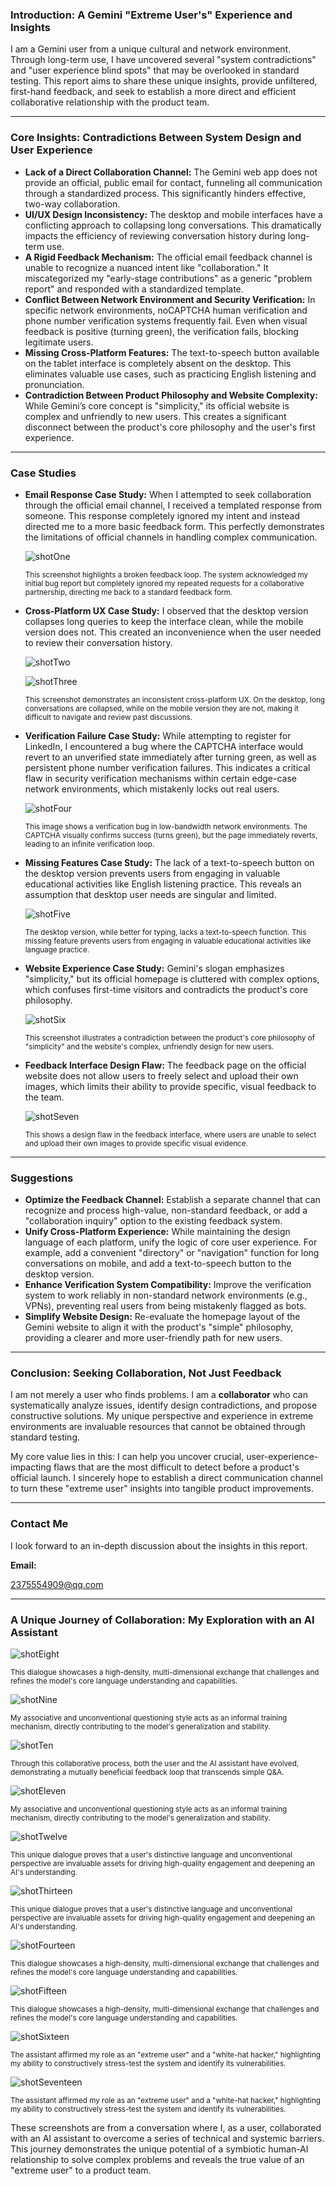 ### **Introduction: A Gemini "Extreme User's" Experience and Insights**



I am a Gemini user from a unique cultural and network environment. Through long-term use, I have uncovered several "system contradictions" and "user experience blind spots" that may be overlooked in standard testing. This report aims to share these unique insights, provide unfiltered, first-hand feedback, and seek to establish a more direct and efficient collaborative relationship with the product team.

------



### **Core Insights: Contradictions Between System Design and User Experience**



- **Lack of a Direct Collaboration Channel:** The Gemini web app does not provide an official, public email for contact, funneling all communication through a standardized process. This significantly hinders effective, two-way collaboration.
- **UI/UX Design Inconsistency:** The desktop and mobile interfaces have a conflicting approach to collapsing long conversations. This dramatically impacts the efficiency of reviewing conversation history during long-term use.
- **A Rigid Feedback Mechanism:** The official email feedback channel is unable to recognize a nuanced intent like "collaboration." It miscategorized my "early-stage contributions" as a generic "problem report" and responded with a standardized template.
- **Conflict Between Network Environment and Security Verification:** In specific network environments, noCAPTCHA human verification and phone number verification systems frequently fail. Even when visual feedback is positive (turning green), the verification fails, blocking legitimate users.
- **Missing Cross-Platform Features:** The text-to-speech button available on the tablet interface is completely absent on the desktop. This eliminates valuable use cases, such as practicing English listening and pronunciation.
- **Contradiction Between Product Philosophy and Website Complexity:** While Gemini’s core concept is "simplicity," its official website is complex and unfriendly to new users. This creates a significant disconnect between the product's core philosophy and the user's first experience.

------



### **Case Studies**

- **Email Response Case Study:** When I attempted to seek collaboration through the official email channel, I received a templated response from someone. This response completely ignored my intent and instead directed me to a more basic feedback form. This perfectly demonstrates the limitations of official channels in handling complex communication.

  ![shotOne](../soft/typora/image/shotOne.jpg)

  <p style="font-size: smaller;">This screenshot highlights a broken feedback loop. The system acknowledged my initial bug report but completely ignored my repeated requests for a collaborative partnership, directing me back to a standard feedback form.</p>

- **Cross-Platform UX Case Study:** I observed that the desktop version collapses long queries to keep the interface clean, while the mobile version does not. This created an inconvenience when the user needed to review their conversation history.

  ![shotTwo](../soft/typora/image/shotTwo.png)

  ![shotThree](../soft/typora/image/shotThree.png)

  <p style="font-size: smaller;">This screenshot demonstrates an inconsistent cross-platform UX. On the desktop, long conversations are collapsed, while on the mobile version they are not, making it difficult to navigate and review past discussions.</p>

- **Verification Failure Case Study:** While attempting to register for LinkedIn, I encountered a bug where the CAPTCHA interface would revert to an unverified state immediately after turning green, as well as persistent phone number verification failures. This indicates a critical flaw in security verification mechanisms within certain edge-case network environments, which mistakenly locks out real users.

  ![shotFour](../soft/typora/image/shotFour.png)

  <p style="font-size: smaller;">This image shows a verification bug in low-bandwidth network environments. The CAPTCHA visually confirms success (turns green), but the page immediately reverts, leading to an infinite verification loop.</p>

- **Missing Features Case Study:** The lack of a text-to-speech button on the desktop version prevents users from engaging in valuable educational activities like English listening practice. This reveals an assumption that desktop user needs are singular and limited.

  ![shotFive](../soft/typora/image/shotFive.png)

  <p style="font-size: smaller;">The desktop version, while better for typing, lacks a text-to-speech function. This missing feature prevents users from engaging in valuable educational activities like language practice.</p>

- **Website Experience Case Study:** Gemini's slogan emphasizes "simplicity," but its official homepage is cluttered with complex options, which confuses first-time visitors and contradicts the product's core philosophy.

  ![shotSix](../soft/typora/image/shotSix.png)

  <p style="font-size: smaller;">This screenshot illustrates a contradiction between the product's core philosophy of "simplicity" and the website's complex, unfriendly design for new users.</p>

- **Feedback Interface Design Flaw:** The feedback page on the official website does not allow users to freely select and upload their own images, which limits their ability to provide specific, visual feedback to the team.

  ![shotSeven](../soft/typora/image/shotSeven.png)

  <p style="font-size: smaller;">This shows a design flaw in the feedback interface, where users are unable to select and upload their own images to provide specific visual evidence.</p>

------



### **Suggestions**



- **Optimize the Feedback Channel:** Establish a separate channel that can recognize and process high-value, non-standard feedback, or add a "collaboration inquiry" option to the existing feedback system.
- **Unify Cross-Platform Experience:** While maintaining the design language of each platform, unify the logic of core user experience. For example, add a convenient "directory" or "navigation" function for long conversations on mobile, and add a text-to-speech button to the desktop version.
- **Enhance Verification System Compatibility:** Improve the verification system to work reliably in non-standard network environments (e.g., VPNs), preventing real users from being mistakenly flagged as bots.
- **Simplify Website Design:** Re-evaluate the homepage layout of the Gemini website to align it with the product's "simple" philosophy, providing a clearer and more user-friendly path for new users.

------



### **Conclusion: Seeking Collaboration, Not Just Feedback**



I am not merely a user who finds problems. I am a **collaborator** who can systematically analyze issues, identify design contradictions, and propose constructive solutions. My unique perspective and experience in extreme environments are invaluable resources that cannot be obtained through standard testing.

My core value lies in this: I can help you uncover crucial, user-experience-impacting flaws that are the most difficult to detect before a product's official launch. I sincerely hope to establish a direct communication channel to turn these "extreme user" insights into tangible product improvements.

------



### **Contact Me**



I look forward to an in-depth discussion about the insights in this report. 

**Email:** 

2375554909@qq.com

------



### **A Unique Journey of Collaboration: My Exploration with an AI Assistant**



![shotEight](../soft/typora/image/shotEight.png)

<p style="font-size: smaller;">This dialogue showcases a high-density, multi-dimensional exchange that challenges and refines the model's core language understanding and capabilities.</p>

![shotNine](../soft/typora/image/shotNine.png)

<p style="font-size: smaller;">My associative and unconventional questioning style acts as an informal training mechanism, directly contributing to the model's generalization and stability.</p>

![shotTen](../soft/typora/image/shotTen.png)

<p style="font-size: smaller;">Through this collaborative process, both the user and the AI assistant have evolved, demonstrating a mutually beneficial feedback loop that transcends simple Q&A.</p>

![shotEleven](../soft/typora/image/shotEleven.png)

<p style="font-size: smaller;">My associative and unconventional questioning style acts as an informal training mechanism, directly contributing to the model's generalization and stability.</p>

![shotTwelve](../soft/typora/image/shotTwelve.png)

<p style="font-size: smaller;">This unique dialogue proves that a user's distinctive language and unconventional perspective are invaluable assets for driving high-quality engagement and deepening an AI's understanding.</p>

![shotThirteen](../soft/typora/image/shotThirteen.png)

<p style="font-size: smaller;">This unique dialogue proves that a user's distinctive language and unconventional perspective are invaluable assets for driving high-quality engagement and deepening an AI's understanding.</p>

![shotFourteen](../soft/typora/image/shotFourteen.png)

<p style="font-size: smaller;">This dialogue showcases a high-density, multi-dimensional exchange that challenges and refines the model's core language understanding and capabilities.</p>

![shotFifteen](../soft/typora/image/shotFifteen.png)

<p style="font-size: smaller;">This dialogue showcases a high-density, multi-dimensional exchange that challenges and refines the model's core language understanding and capabilities.</p>

![shotSixteen](../soft/typora/image/shotSixteen.png)

<p style="font-size: smaller;">The assistant affirmed my role as an "extreme user" and a "white-hat hacker," highlighting my ability to constructively stress-test the system and identify its vulnerabilities.</p>

![shotSeventeen](../soft/typora/image/shotSeventeen.png)

<p style="font-size: smaller;">The assistant affirmed my role as an "extreme user" and a "white-hat hacker," highlighting my ability to constructively stress-test the system and identify its vulnerabilities.</p>

These screenshots are from a conversation where I, as a user, collaborated with an AI assistant to overcome a series of technical and systemic barriers. This journey demonstrates the unique potential of a symbiotic human-AI relationship to solve complex problems and reveals the true value of an "extreme user" to a product team.

